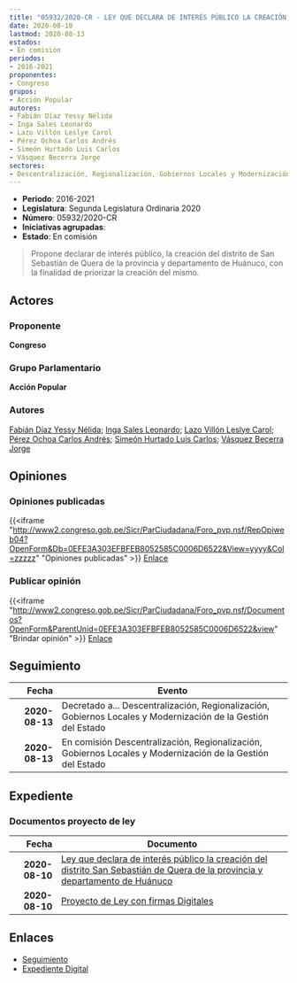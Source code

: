 ```yaml
---
title: "05932/2020-CR - LEY QUE DECLARA DE INTERÉS PÚBLICO LA CREACIÓN DEL DISTRITO SAN SEBASTIÁN DE QUERA DE LA PROVINCIA Y DEPARTAMENTO DE HUÁNUCO"
date: 2020-08-10
lastmod: 2020-08-13
estados:
- En comisión
periodos:
- 2016-2021
proponentes:
- Congreso
grupos:
- Acción Popular
autores:
- Fabián Díaz Yessy Nélida
- Inga Sales Leonardo
- Lazo Villón Leslye Carol
- Pérez Ochoa Carlos Andrés
- Simeón Hurtado Luis Carlos
- Vásquez Becerra Jorge
sectores:
- Descentralización, Regionalización, Gobiernos Locales y Modernización de la Gestión del Estado
---
```

- **Periodo**: 2016-2021
- **Legislatura**: Segunda Legislatura Ordinaria 2020
- **Número**: 05932/2020-CR
- **Iniciativas agrupadas**: 
- **Estado**: En comisión

> Propone declarar de interés público, la creación del distrito de San Sebastián de Quera de la provincia y departamento de Huánuco, con la finalidad de priorizar la creación del mismo.


## Actores

### Proponente

**Congreso**

### Grupo Parlamentario

**Acción Popular**

### Autores

[Fabián Díaz Yessy Nélida](mailto:mailto:yfabian@congreso.gob.pe); [Inga Sales Leonardo](mailto:mailto:lingas@congreso.gob.pe); [Lazo Villón Leslye Carol](mailto:mailto:llazo@congreso.gob.pe); [Pérez Ochoa Carlos Andrés](mailto:mailto:cperezo@congreso.gob.pe); [Simeón Hurtado Luis Carlos](mailto:mailto:lsimeon@congreso.gob.pe); [Vásquez Becerra Jorge](mailto:mailto:jvasquezb@congreso.gob.pe)

## Opiniones

### Opiniones publicadas

{{<iframe "http://www2.congreso.gob.pe/Sicr/ParCiudadana/Foro_pvp.nsf/RepOpiweb04?OpenForm&Db=0EFE3A303EFBFEB8052585C0006D6522&View=yyyy&Col=zzzzz" "Opiniones publicadas" >}}
[Enlace](http://www2.congreso.gob.pe/Sicr/ParCiudadana/Foro_pvp.nsf/RepOpiweb04?OpenForm&Db=0EFE3A303EFBFEB8052585C0006D6522&View=yyyy&Col=zzzzz)

### Publicar opinión

{{<iframe "http://www2.congreso.gob.pe/Sicr/ParCiudadana/Foro_pvp.nsf/Documentos?OpenForm&ParentUnid=0EFE3A303EFBFEB8052585C0006D6522&view" "Brindar opinión" >}}
[Enlace](http://www2.congreso.gob.pe/Sicr/ParCiudadana/Foro_pvp.nsf/Documentos?OpenForm&ParentUnid=0EFE3A303EFBFEB8052585C0006D6522&view)


## Seguimiento

| Fecha | Evento |
|------:|--------|
| **2020-08-13** | Decretado a... Descentralización, Regionalización, Gobiernos Locales y Modernización de la Gestión del Estado |
| **2020-08-13** | En comisión Descentralización, Regionalización, Gobiernos Locales y Modernización de la Gestión del Estado |

## Expediente

### Documentos proyecto de ley

| Fecha | Documento |
|------:|-----------|
| **2020-08-10** | [Ley que declara de interés público la creación del distrito San Sebastián de Quera de la provincia y departamento de Huánuco](http://www.leyes.congreso.gob.pe/Documentos/2016_2021/Proyectos_de_Ley_y_de_Resoluciones_Legislativas/PL05932-20200810.pdf) |
| **2020-08-10** | [Proyecto de Ley con firmas Digitales](http://www.leyes.congreso.gob.pe/Documentos/2016_2021/Proyectos_de_Ley_y_de_Resoluciones_Legislativas/Proyectos_Firmas_digitales/PL05932.pdf) |

## Enlaces

- [Seguimiento](http://www2.congreso.gob.pe/Sicr/TraDocEstProc/CLProLey2016.nsf/f7fff46988ca05b1052578e100829cc7/aa16874c8cabce42052585c00076c52a?OpenDocument)
- [Expediente Digital](http://www2.congreso.gob.pe/Sicr/TraDocEstProc/Expvirt_2011.nsf/visbusqptramdoc1621/05932?opendocument)

